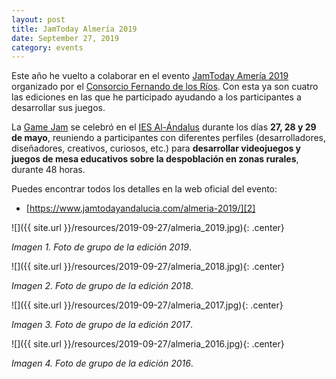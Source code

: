 ```yaml
---
layout: post
title: JamToday Almería 2019
date: September 27, 2019
category: events
---
```


Este año he vuelto a colaborar en el evento [JamToday Amería 2019][2] organizado por el [Consorcio Fernando de los Ríos][4]. Con esta ya son cuatro las ediciones en las que he participado ayudando a los participantes a desarrollar sus juegos.

La [Game Jam][2] se celebró en el [IES Al-Ándalus][5] durante los días **27, 28 y 29 de mayo**, reuniendo a participantes con diferentes perfiles (desarrolladores, diseñadores, creativos, curiosos, etc.) para **desarrollar videojuegos y juegos de mesa educativos sobre la despoblación en zonas rurales**, durante 48 horas.

Puedes encontrar todos los detalles en la web oficial del evento:

* [https://www.jamtodayandalucia.com/almeria-2019/][2]

![]({{ site.url }}/resources/2019-09-27/almeria_2019.jpg){: .center}

*Imagen 1. Foto de grupo de la edición 2019*.

![]({{ site.url }}/resources/2019-09-27/almeria_2018.jpg){: .center}

*Imagen 2. Foto de grupo de la edición 2018*.

![]({{ site.url }}/resources/2019-09-27/almeria_2017.jpg){: .center}

*Imagen 3. Foto de grupo de la edición 2017*.

![]({{ site.url }}/resources/2019-09-27/almeria_2016.jpg){: .center}

*Imagen 4. Foto de grupo de la edición 2016*.


[1]: http://hacklabalmeria.net
[2]: https://www.jamtodayandalucia.com/almeria-2019/
[3]: http://conecta13.com
[4]: http://www.consorciofernandodelosrios.es
[5]: https://www.iesalandalus.org